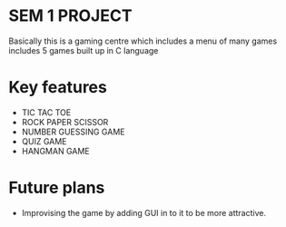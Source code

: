 # SEM 1 PROJECT
Basically this is a gaming centre which includes a menu of many games includes 5 games built up in C language 

# Key features 
- TIC TAC TOE
- ROCK PAPER SCISSOR
- NUMBER GUESSING GAME
- QUIZ GAME
- HANGMAN GAME
  
# Future plans 
- Improvising the game by adding GUI in to it to be more attractive.
